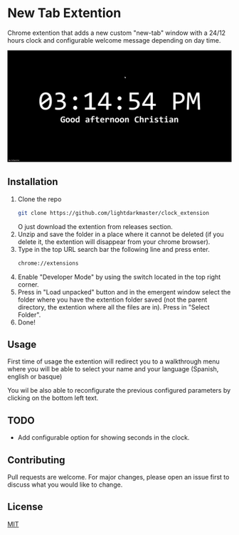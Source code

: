

# New Tab Extention

Chrome extention that adds a new custom "new-tab" window with a 24/12 hours clock and configurable welcome message depending on day time. 

![chrome-ext-samp](https://github.com/lightdarkmaster/clock_extension/blob/main/img/image.png)

## Installation
1. Clone the repo
   ```sh
   git clone https://github.com/lightdarkmaster/clock_extension
   ``` 
   O just download the extention from releases section.
2. Unzip and save the folder in a place where it cannot be deleted (if you delete it, the extention will disappear from your chrome browser).
3. Type in the top URL search bar the following line and press enter.
    ```sh
   chrome://extensions
   ```
4. Enable "Developer Mode" by using the switch located in the top right corner.
5. Press in "Load unpacked" button and in the emergent window select the folder where you have the extention folder saved (not the parent directory, the extention where all the files are in). Press in "Select Folder". 
6. Done!

## Usage

First time of usage the extention will redirect you to a walkthrough menu where you will be able to select your name and your language (Spanish, english or basque)

You wil be also able to reconfigurate the previous configured parameters by clicking on the bottom left text.

## TODO
* Add configurable option for showing seconds in the clock.

## Contributing
Pull requests are welcome. For major changes, please open an issue first to discuss what you would like to change.

## License
[MIT](https://choosealicense.com/licenses/mit/)
